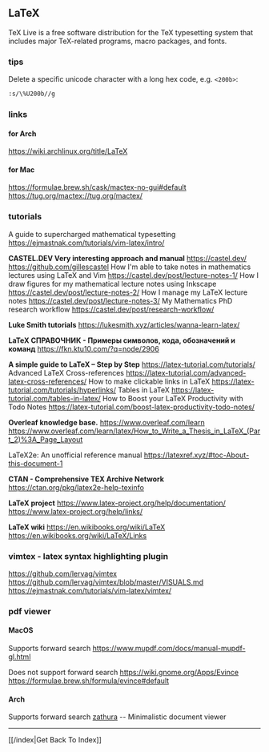 ## LaTeX

TeX Live is a free software distribution for the TeX typesetting system that
includes major TeX-related programs, macro packages, and fonts.

### tips
Delete a specific unicode character with a long hex code, e.g. `<200b>`:
```bash
:s/\%U200b//g
```

### links
#### for Arch
https://wiki.archlinux.org/title/LaTeX

#### for Mac
https://formulae.brew.sh/cask/mactex-no-gui#default
https://tug.org/mactex://tug.org/mactex/

### tutorials
A guide to supercharged mathematical typesetting
https://ejmastnak.com/tutorials/vim-latex/intro/

**CASTEL.DEV Very interesting approach and manual**
https://castel.dev/
https://github.com/gillescastel
How I'm able to take notes in mathematics lectures using LaTeX and Vim
https://castel.dev/post/lecture-notes-1/
How I draw figures for my mathematical lecture notes using Inkscape
https://castel.dev/post/lecture-notes-2/
How I manage my LaTeX lecture notes
https://castel.dev/post/lecture-notes-3/
My Mathematics PhD research workflow
https://castel.dev/post/research-workflow/

**Luke Smith tutorials**
https://lukesmith.xyz/articles/wanna-learn-latex/

**LaTeX СПРАВОЧНИК - Примеры символов, кода, обозначений и команд**
https://fkn.ktu10.com/?q=node/2906

**A simple guide to LaTeX – Step by Step**
https://latex-tutorial.com/tutorials/
Advanced LaTeX Cross-references
https://latex-tutorial.com/advanced-latex-cross-references/
How to make clickable links in LaTeX
https://latex-tutorial.com/tutorials/hyperlinks/
Tables in LaTeX
https://latex-tutorial.com/tables-in-latex/
How to Boost your LaTeX Productivity with Todo Notes
https://latex-tutorial.com/boost-latex-productivity-todo-notes/

**Overleaf knowledge base.**
https://www.overleaf.com/learn
https://www.overleaf.com/learn/latex/How_to_Write_a_Thesis_in_LaTeX_(Part_2)%3A_Page_Layout

LaTeX2e: An unofficial reference manual
https://latexref.xyz/#toc-About-this-document-1

**CTAN - Comprehensive TEX Archive Network**
https://ctan.org/pkg/latex2e-help-texinfo

**LaTeX project**
https://www.latex-project.org/help/documentation/
https://www.latex-project.org/help/links/

**LaTeX wiki**
https://en.wikibooks.org/wiki/LaTeX
https://en.wikibooks.org/wiki/LaTeX/Links

### vimtex - latex syntax highlighting plugin
https://github.com/lervag/vimtex
https://github.com/lervag/vimtex/blob/master/VISUALS.md
https://ejmastnak.com/tutorials/vim-latex/vimtex/

### pdf viewer
#### MacOS
Supports forward search
https://www.mupdf.com/docs/manual-mupdf-gl.html

Does not support forward search
https://wiki.gnome.org/Apps/Evince
https://formulae.brew.sh/formula/evince#default

#### Arch
Supports forward search
[zathura](zathura.md) -- Minimalistic document viewer

---

[[/index|Get Back To Index]]
